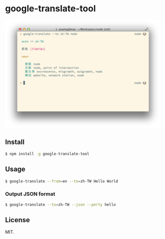 google-translate-tool
=====================

![screenshot](./screenshot.png)

## Install

```bash
$ npm install -g google-translate-tool
```

## Usage

```bash
$ google-translate --from=en --to=zh-TW Hello World
```

### Output JSON format

```bash
$ google-translate --to=zh-TW --json --perty hello
```

## License

MIT.
